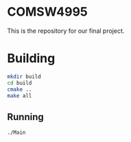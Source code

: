 # COMSW4995

This is the repository for our final project.

# Building

```bash
mkdir build
cd build
cmake ..
make all
```

## Running

```bash
./Main
```
